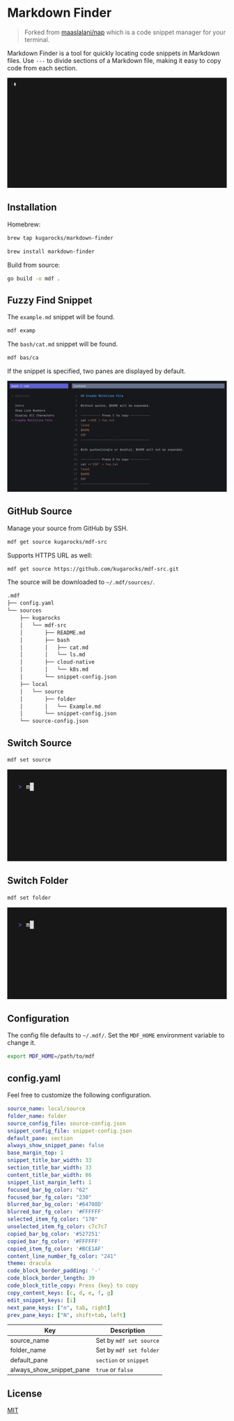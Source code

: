 # Markdown Finder

> Forked from [maaslalani/nap](https://github.com/maaslalani/nap) which is a code snippet manager for your terminal.

Markdown Finder is a tool for quickly locating code snippets in Markdown files.
Use `---` to divide sections of a Markdown file,
making it easy to copy code from each section.

![mdf-demo](./assets/mdf-demo.gif)

## Installation

Homebrew:

```bash
brew tap kugarocks/markdown-finder
```

```bash
brew install markdown-finder
```

Build from source:

```bash
go build -o mdf .
```

## Fuzzy Find Snippet

The `example.md` snippet will be found.

```bash
mdf examp
```

The `bash/cat.md` snippet will be found.

```bash
mdf bas/ca
```

If the snippet is specified, two panes are displayed by default.

![mdf-two-panes](./assets/mdf-two-panes.png)

## GitHub Source

Manage your source from GitHub by SSH.

```bash
mdf get source kugarocks/mdf-src
```

Supports HTTPS URL as well:

```bash
mdf get source https://github.com/kugarocks/mdf-src.git
```

The source will be downloaded to `~/.mdf/sources/`.

```bash
.mdf
├── config.yaml
└── sources
    ├── kugarocks
    │   └── mdf-src
    │       ├── README.md
    │       ├── bash
    │       │   ├── cat.md
    │       │   └── ls.md
    │       ├── cloud-native
    │       │   └── k8s.md
    │       └── snippet-config.json
    ├── local
    │   └── source
    │       ├── folder
    │       │   └── Example.md
    │       └── snippet-config.json
    └── source-config.json
```

## Switch Source

```bash
mdf set source
```

![mdf-set-source](./assets/mdf-set-source.gif)

## Switch Folder

```bash
mdf set folder
```

![mdf-set-folder](./assets/mdf-set-folder.gif)

## Configuration

The config file defaults to `~/.mdf/`. Set the `MDF_HOME` environment variable to change it.

```bash
export MDF_HOME=/path/to/mdf
```

## config.yaml

Feel free to customize the following configuration.

```yaml
source_name: local/source
folder_name: folder
source_config_file: source-config.json
snippet_config_file: snippet-config.json
default_pane: section
always_show_snippet_pane: false
base_margin_top: 1
snippet_title_bar_width: 33
section_title_bar_width: 33
content_title_bar_width: 86
snippet_list_margin_left: 1
focused_bar_bg_color: "62"
focused_bar_fg_color: "230"
blurred_bar_bg_color: '#64708D'
blurred_bar_fg_color: '#FFFFFF'
selected_item_fg_color: "170"
unselected_item_fg_color: c7c7c7
copied_bar_bg_color: '#527251'
copied_bar_fg_color: '#FFFFFF'
copied_item_fg_color: '#BCE1AF'
content_line_number_fg_color: "241"
theme: dracula
code_block_border_padding: '-'
code_block_border_length: 39
code_block_title_copy: Press {key} to copy
copy_content_keys: [c, d, e, f, g]
edit_snippet_keys: [i]
next_pane_keys: ["n", tab, right]
prev_pane_keys: ["N", shift+tab, left]
```

| Key        | Description                   |
|---------------------------|-------------------------------|
| source_name               | Set by `mdf set source`       |
| folder_name               | Set by `mdf set folder`       |
| default_pane              | `section` or `snippet`        |
| always_show_snippet_pane  | `true` or `false`             |

## License

[MIT](https://github.com/maaslalani/nap/blob/master/LICENSE)
